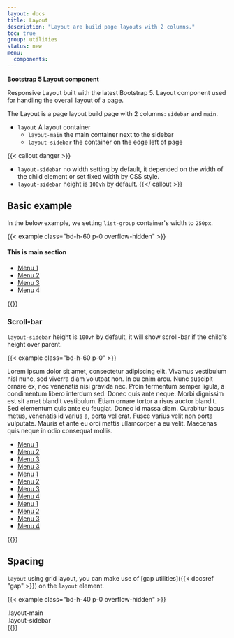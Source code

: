 ```yaml
---
layout: docs
title: Layout
description: "Layout are build page layouts with 2 columns."
toc: true
group: utilities
status: new
menu:
  components:
---
```


**Bootstrap 5 Layout component**

Responsive Layout built with the latest Bootstrap 5. Layout component used for handling the overall layout of a page.

The Layout is a page layout build page with 2 columns: `sidebar` and `main`.

- `layout` A layout container
    - `layout-main` the main container next to the sidebar
    - `layout-sidebar` the container on the edge left of page

{{< callout danger >}}
- `layout-sidebar` no width setting by default, it depended on the width of the child element or set fixed width by CSS style. 
- `layout-sidebar` height is `100vh` by default.
{{</ callout >}}

## Basic example

In the below example, we setting `list-group` container's width to `250px`.

{{< example class="bd-h-60 p-0 overflow-hidden" >}}
<div class="layout">
  <main class="layout-main px-4 bg-light">
    <h4>This is main section</h4>
  </main>
  <aside class="layout-sidebar">
    <ul class="list-group border-0" style="width:250px;">
      <li class="list-group-item list-group-item-action">
        <a href="#">Menu 1</a>
      </li>
      <li class="list-group-item list-group-item-action">
        <a href="#">Menu 2</a>
      </li>
      <li class="list-group-item list-group-item-action">
        <a href="#">Menu 3</a>
      </li>
      <li class="list-group-item list-group-item-action">
        <a href="#">Menu 4</a>
      </li>
    </ul>
  </aside>
</div>
{{</ example >}}

### Scroll-bar

`layout-sidebar` height is `100vh` by default, it will show scroll-bar if the child's height over parent.

{{< example class="bd-h-60 p-0" >}}
<div class="layout">
  <main class="layout-main px-4 bg-light">
    <p>Lorem ipsum dolor sit amet, consectetur adipiscing elit. Vivamus vestibulum nisl nunc, sed viverra diam volutpat
      non. In eu enim arcu. Nunc suscipit ornare ex, nec venenatis nisi gravida nec. Proin fermentum semper ligula, a
      condimentum libero interdum sed. Donec quis ante neque. Morbi dignissim est sit amet blandit vestibulum. Etiam
      ornare tortor a risus auctor blandit. Sed elementum quis ante eu feugiat. Donec id massa diam. Curabitur lacus
      metus, venenatis id varius a, porta vel erat. Fusce varius velit non porta vulputate. Mauris et ante eu orci
      mattis ullamcorper a eu velit. Maecenas quis neque in odio consequat mollis.</p>
  </main>
  <aside class="layout-sidebar bd-h-60">
    <ul class="list-group" style="width:250px">
      <li class="list-group-item list-group-item-action">
        <a href="#">Menu 1</a>
      </li>
      <li class="list-group-item list-group-item-action">
        <a href="#">Menu 2</a>
      </li>
      <li class="list-group-item list-group-item-action">
        <a href="#">Menu 3</a>
      </li>
      <li class="list-group-item list-group-item-action">
        <a href="#">Menu 3</a>
      </li>
      <li class="list-group-item list-group-item-action">
        <a href="#">Menu 1</a>
      </li>
      <li class="list-group-item list-group-item-action">
        <a href="#">Menu 2</a>
      </li>
      <li class="list-group-item list-group-item-action">
        <a href="#">Menu 3</a>
      </li>
      <li class="list-group-item list-group-item-action">
        <a href="#">Menu 4</a>
      </li>
      <li class="list-group-item list-group-item-action">
        <a href="#">Menu 1</a>
      </li>
      <li class="list-group-item list-group-item-action">
        <a href="#">Menu 2</a>
      </li>
      <li class="list-group-item list-group-item-action">
        <a href="#">Menu 3</a>
      </li>
      <li class="list-group-item list-group-item-action">
        <a href="#">Menu 4</a>
      </li>
    </ul>
  </aside>
</div>
{{</ example >}}

## Spacing

`layout` using grid layout, you can make use of [gap utilities]({{< docsref "gap" >}}) on the `layout` element. 

{{< example class="bd-h-40 p-0 overflow-hidden" >}}
<div class="layout gap-4">
  <main class="layout-main">
    .layout-main
  </main>
  <aside class="layout-sidebar border-end" style="width:240px">
    .layout-sidebar
  </aside>
</div>
{{</ example >}}